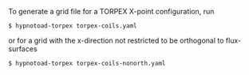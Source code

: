 To generate a grid file for a TORPEX X-point configuration, run

    $ hypnotoad-torpex torpex-coils.yaml

or for a grid with the x-direction not restricted to be orthogonal to
flux-surfaces

    $ hypnotoad-torpex torpex-coils-nonorth.yaml
